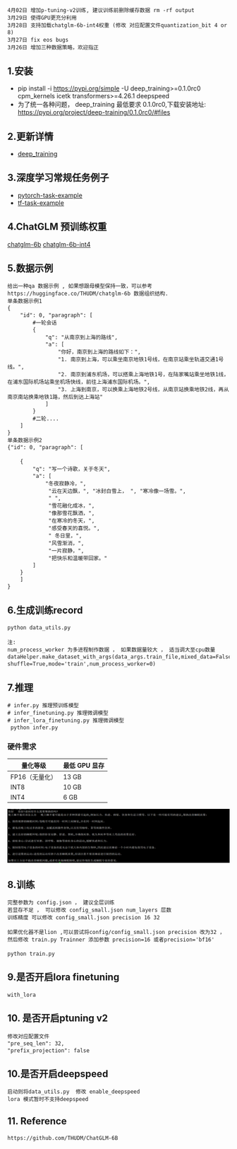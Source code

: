 ##
    4月02日 增加p-tuning-v2训练, 建议训练前删除缓存数据 rm -rf output
    3月29日 使得GPU更充分利用
    3月28日 支持加载chatglm-6b-int4权重 (修改 对应配置文件quantization_bit 4 or 8)
    3月27日 fix eos bugs
    3月26日 增加三种数据策略，欢迎指正

## 1.安装
  - pip install -i https://pypi.org/simple -U deep_training>=0.1.0rc0 cpm_kernels icetk transformers>=4.26.1 deepspeed
  - 为了统一各种问题， deep_training 最低要求 0.1.0rc0,下载安装地址: https://pypi.org/project/deep-training/0.1.0rc0/#files


    


## 2.更新详情
- [deep_training](https://github.com/ssbuild/deep_training)

## 3.深度学习常规任务例子

- [pytorch-task-example](https://github.com/ssbuild/pytorch-task-example)
- [tf-task-example](https://github.com/ssbuild/tf-task-example)



## 4.ChatGLM 预训练权重

[chatglm-6b](https://huggingface.co/THUDM/chatglm-6b)
[chatglm-6b-int4](https://huggingface.co/THUDM/chatglm-6b-int4)
    




## 5.数据示例
    给出一种qa 数据示例 , 如果想跟母模型保持一致，可以参考https://huggingface.co/THUDM/chatglm-6b 数据组织结构.
    单条数据示例1
    {
        "id": 0, "paragraph": [
            #一轮会话
            {
                "q": "从南京到上海的路线",
                "a": [
                    "你好，南京到上海的路线如下：",
                    "1. 南京到上海，可以乘坐南京地铁1号线，在南京站乘坐轨道交通1号线。",
                    "2. 南京到浦东机场，可以搭乘上海地铁1号，在陆家嘴站乘坐地铁1线，在浦东国际机场站乘坐机场快线，前往上海浦东国际机场。",
                    "3. 上海到南京，可以换乘上海地铁2号线，从南京站换乘地铁2线，再从南京南站换乘地铁1路，然后到达上海站"
                ]
            }
            #二轮....
        ]
    }
    单条数据示例2
    {"id": 0, "paragraph": [

        {
            "q": "写一个诗歌，关于冬天",
            "a": [
                "冬夜寂静冷，",
                 "云在天边飘，", "冰封白雪上， ", "寒冷像一场雪。",
                 " ",
                 "雪花融化成冰，",
                 "像那雪花飘洒，",
                 "在寒冷的冬天，",
                 "感受春天的喜悦。",
                 " 冬日里，",
                 "风雪渐消，",
                 "一片寂静，",
                 "把快乐和温暖带回家。"
            ]
        }
        ]
    }



## 6.生成训练record

    python data_utils.py
    
    注:
    num_process_worker 为多进程制作数据 ， 如果数据量较大 ， 适当调大至cpu数量
    dataHelper.make_dataset_with_args(data_args.train_file,mixed_data=False, shuffle=True,mode='train',num_process_worker=0)


## 7.推理
    # infer.py 推理预训练模型
    # infer_finetuning.py 推理微调模型
    # infer_lora_finetuning.py 推理微调模型
     python infer.py

### 硬件需求

| **量化等级**    | **最低 GPU 显存** |
| -------------- | ----------------- |
| FP16（无量化）   | 13 GB             |
| INT8           | 10 GB              |
| INT4           | 6 GB               |

   

![inference](1.png)

## 8.训练
    完整参数为 config.json ， 建议全层训练
    若显存不足 ， 可以修改 config_small.json num_layers 层数
    训练精度 可以修改 config_small.json precision 16 32

    如果优化器不是lion ,可以尝试将config/config_small.json precision 改为32 ，然后修改 train.py Trainner 添加参数 precision=16 或者precision='bf16' 
    
    python train.py


## 9.是否开启lora finetuning

    with_lora
## 10. 是否开启ptuning v2
    修改对应配置文件
    "pre_seq_len": 32,
    "prefix_projection": false

## 10.是否开启deepspeed
    启动则将data_utils.py  修改 enable_deepspeed 
    lora 模式暂时不支持deepspeed



## 11. Reference
    https://github.com/THUDM/ChatGLM-6B
